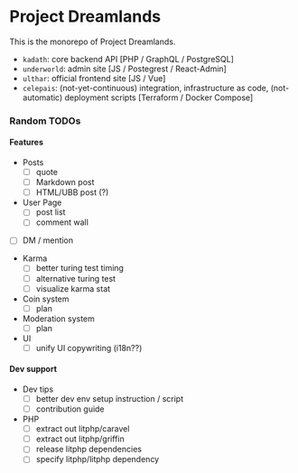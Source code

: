 Project Dreamlands
==================

This is the monorepo of Project Dreamlands.

- `kadath`: core backend API [PHP / GraphQL / PostgreSQL]
- `underworld`: admin site [JS / Postegrest / React-Admin]
- `ulthar`: official frontend site [JS / Vue]
- `celepais`: (not-yet-continuous) integration, infrastructure as code, (not-automatic) deployment scripts [Terraform / Docker Compose]

### Random TODOs

#### Features

- Posts
  - [ ] quote
  - [ ] Markdown post
  - [ ] HTML/UBB post (?)
- User Page
  - [ ] post list
  - [ ] comment wall
- [ ] DM / mention
- Karma
  - [ ] better turing test timing
  - [ ] alternative turing test
  - [ ] visualize karma stat
- Coin system
  - [ ] plan
- Moderation system
  - [ ] plan
- UI
  - [ ] unify UI copywriting (i18n??)

#### Dev support

- Dev tips
  - [ ] better dev env setup instruction / script
  - [ ] contribution guide
- PHP
  - [ ] extract out litphp/caravel
  - [ ] extract out litphp/griffin
  - [ ] release litphp dependencies
  - [ ] specify litphp/litphp dependency

